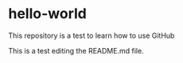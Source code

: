 # hello-world
This repository is a test to learn how to use GitHub

This is a test editing the README.md file.
